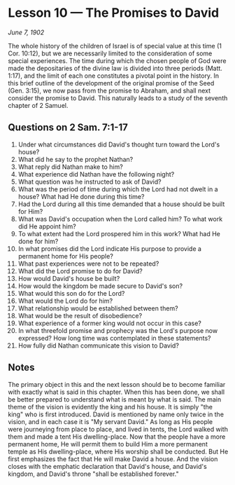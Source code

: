 # Lesson 10 — The Promises to David

*June 7, 1902*

The whole history of the children of Israel is of special value at this time (1 Cor. 10:12), but we are necessarily limited to the consideration of some special experiences. The time during which the chosen people of God were made the depositaries of the divine law is divided into three periods (Matt. 1:17), and the limit of each one constitutes a pivotal point in the history. In this brief outline of the development of the original promise of the Seed (Gen. 3:15), we now pass from the promise to Abraham, and shall next consider the promise to David. This naturally leads to a study of the seventh chapter of 2 Samuel.

## Questions on 2 Sam. 7:1-17

1. Under what circumstances did David's thought turn toward the Lord's house?
2. What did he say to the prophet Nathan?
3. What reply did Nathan make to him?
4. What experience did Nathan have the following night?
5. What question was he instructed to ask of David?
6. What was the period of time during which the Lord had not dwelt in a house? What had He done during this time?
7. Had the Lord during all this time demanded that a house should be built for Him?
8. What was David's occupation when the Lord called him? To what work did He appoint him?
9. To what extent had the Lord prospered him in this work? What had He done for him?
10. In what promises did the Lord indicate His purpose to provide a permanent home for His people?
11. What past experiences were not to be repeated?
12. What did the Lord promise to do for David?
13. How would David's house be built?
14. How would the kingdom be made secure to David's son?
15. What would this son do for the Lord?
16. What would the Lord do for him?
17. What relationship would be established between them?
18. What would be the result of disobedience?
19. What experience of a former king would not occur in this case?
20. In what threefold promise and prophecy was the Lord's purpose now expressed? How long time was contemplated in these statements?
21. How fully did Nathan communicate this vision to David?

## Notes

The primary object in this and the next lesson should be to become familiar with exactly what is said in this chapter. When this has been done, we shall be better prepared to understand what is meant by what is said. The main theme of the vision is evidently the king and his house. It is simply "the king" who is first introduced. David is mentioned by name only twice in the vision, and in each case it is "My servant David." As long as His people were journeying from place to place, and lived in tents, the Lord walked with them and made a tent His dwelling-place. Now that the people have a more permanent home, He will permit them to build Him a more permanent temple as His dwelling-place, where His worship shall be conducted. But He first emphasizes the fact that He will make David a house. And the vision closes with the emphatic declaration that David's house, and David's kingdom, and David's throne "shall be established forever."